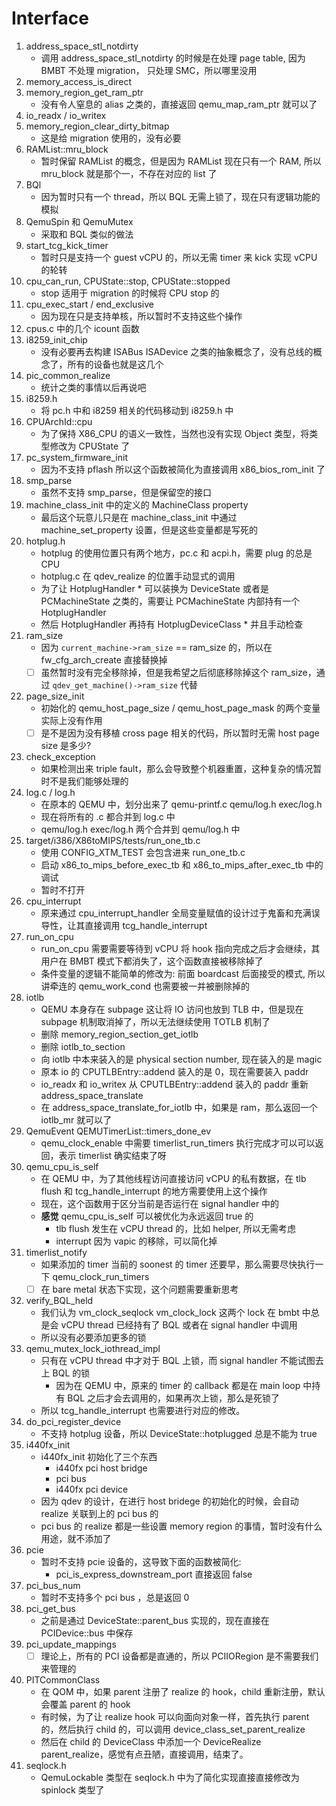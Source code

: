# Interface
1. address_space_stl_notdirty
    - 调用 address_space_stl_notdirty 的时候是在处理 page table, 因为 BMBT 不处理 migration， 只处理 SMC，所以哪里没用
3.  memory_access_is_direct
4.  memory_region_get_ram_ptr
    - 没有令人窒息的 alias 之类的，直接返回 qemu_map_ram_ptr 就可以了
7.  io_readx / io_writex
9.  memory_region_clear_dirty_bitmap
    - 这是给 migration 使用的，没有必要
10. RAMList::mru_block
    - 暂时保留 RAMList 的概念，但是因为 RAMList 现在只有一个 RAM, 所以 mru_block 就是那个一，不存在对应的 list 了
11. BQl
    - 因为暂时只有一个 thread，所以 BQL 无需上锁了，现在只有逻辑功能的模拟
12. QemuSpin 和 QemuMutex
    - 采取和 BQL 类似的做法
13. start_tcg_kick_timer
    - 暂时只是支持一个 guest vCPU 的，所以无需 timer 来 kick 实现 vCPU 的轮转
14. cpu_can_run, CPUState::stop, CPUState::stopped
    - stop 适用于 migration 的时候将 CPU stop 的
15. cpu_exec_start / end_exclusive
    - 因为现在只是支持单核，所以暂时不支持这些个操作
16. cpus.c 中的几个 icount 函数
17. i8259_init_chip
    - 没有必要再去构建 ISABus ISADevice 之类的抽象概念了，没有总线的概念了，所有的设备也就是这几个
18. pic_common_realize
    - 统计之类的事情以后再说吧
19. i8259.h
    - 将 pc.h 中和 i8259 相关的代码移动到 i8259.h 中
20. CPUArchId::cpu
    - 为了保持 X86_CPU 的语义一致性，当然也没有实现 Object 类型，将类型修改为 CPUState 了
22. pc_system_firmware_init
    - 因为不支持 pflash 所以这个函数被简化为直接调用 x86_bios_rom_init 了
23. smp_parse
    - 虽然不支持 smp_parse，但是保留空的接口
24. machine_class_init 中的定义的 MachineClass property
    - 最后这个玩意儿只是在 machine_class_init 中通过 machine_set_property 设置，但是这些变量都是写死的
25. hotplug.h
    - hotplug 的使用位置只有两个地方，pc.c 和 acpi.h，需要 plug 的总是 CPU
    - hotplug.c 在 qdev_realize 的位置手动显式的调用
    - 为了让 HotplugHandler * 可以装换为 DeviceState 或者是 PCMachineState 之类的，需要让 PCMachineState 内部持有一个 HotplugHandler
    - 然后 HotplugHandler 再持有 HotplugDeviceClass * 并且手动检查
26. ram_size
    - 因为 `current_machine->ram_size` == ram_size 的，所以在 fw_cfg_arch_create 直接替换掉
    - [ ] 虽然暂时没有完全移除掉，但是我希望之后彻底移除掉这个 ram_size，通过 `qdev_get_machine()->ram_size` 代替
27. page_size_init
    - 初始化的 qemu_host_page_size / qemu_host_page_mask 的两个变量实际上没有作用
    - [ ] 是不是因为没有移植 cross page 相关的代码，所以暂时无需 host page size 是多少?
28. check_exception
    - 如果检测出来 triple fault，那么会导致整个机器重置，这种复杂的情况暂时不是我们能够处理的
29. log.c / log.h
    - 在原本的 QEMU 中，划分出来了 qemu-printf.c qemu/log.h exec/log.h
    - 现在将所有的 .c 都合并到 log.c 中
    - qemu/log.h exec/log.h 两个合并到 qemu/log.h 中
30. target/i386/X86toMIPS/tests/run_one_tb.c
    - 使用 CONFIG_XTM_TEST 会包含进来 run_one_tb.c
    - 启动 x86_to_mips_before_exec_tb 和 x86_to_mips_after_exec_tb 中的调试
    - 暂时不打开
32. cpu_interrupt
    - 原来通过 cpu_interrupt_handler 全局变量赋值的设计过于鬼畜和充满误导性，让其直接调用 tcg_handle_interrupt
33. run_on_cpu
    - run_on_cpu 需要需要等待到 vCPU 将 hook 指向完成之后才会继续，其用户在 BMBT 模式下都消失了，这个函数直接被移除掉了
    - 条件变量的逻辑不能简单的修改为: 前面 boardcast 后面接受的模式, 所以讲牵连的 qemu_work_cond 也需要被一并被删除掉的
34. iotlb
    - QEMU 本身存在 subpage 这让将 IO 访问也放到 TLB 中，但是现在 subpage 机制取消掉了，所以无法继续使用 TOTLB 机制了
    - 删除 memory_region_section_get_iotlb
    - 删除 iotlb_to_section
    - 向 iotlb 中本来装入的是 physical section number, 现在装入的是 magic
    - 原本 io 的 CPUTLBEntry::addend 装入的是 0，现在需要装入 paddr
    - io_readx 和 io_writex 从 CPUTLBEntry::addend 装入的 paddr 重新 address_space_translate
    - 在 address_space_translate_for_iotlb 中，如果是 ram，那么返回一个 iotlb_mr 就可以了
35. QemuEvent QEMUTimerList::timers_done_ev
    - qemu_clock_enable 中需要 timerlist_run_timers 执行完成才可以可以返回，表示 timerlist 确实结束了呀
36. qemu_cpu_is_self
    - 在 QEMU 中，为了其他线程访问直接访问 vCPU 的私有数据，在 tlb flush 和 tcg_handle_interrupt 的地方需要使用上这个操作
    - 现在，这个函数用于区分当前是否运行在 signal handler 中的
    - **感觉** qemu_cpu_is_self 可以被优化为永远返回 true 的
      - tlb flush 发生在 vCPU thread 的，比如 helper, 所以无需考虑
      - interrupt 因为 vapic 的移除，可以简化掉
37. timerlist_notify
    - 如果添加的 timer 当前的 soonest 的 timer 还要早，那么需要尽快执行一下 qemu_clock_run_timers
    - [ ] 在 bare metal 状态下实现，这个问题需要重新思考
39. verify_BQL_held
    - 我们认为 vm_clock_seqlock vm_clock_lock 这两个 lock 在 bmbt 中总是会 vCPU thread 已经持有了 BQL 或者在 signal handler 中调用
    - 所以没有必要添加更多的锁
40. qemu_mutex_lock_iothread_impl
    - 只有在 vCPU thread 中才对于 BQL 上锁，而 signal handler 不能试图去上 BQL 的锁
      - 因为在 QEMU 中，原来的 timer 的 callback 都是在 main loop 中持有 BQL 之后才会去调用的，如果再次上锁，那么是死锁了
    - 所以 tcg_handle_interrupt 也需要进行对应的修改。
41. do_pci_register_device
    - 不支持 hotplug 设备，所以 DeviceState::hotplugged 总是不能为 true
42. i440fx_init
    - i440fx_init 初始化了三个东西
      - i440fx pci host bridge
      - pci bus
      - i440fx pci device
    - 因为 qdev 的设计，在进行 host bridege 的初始化的时候，会自动 realize 关联到上的 pci bus 的
    - pci bus 的 realize 都是一些设置 memory region 的事情，暂时没有什么用途，就不添加了
43. pcie
    - 暂时不支持 pcie 设备的，这导致下面的函数被简化:
      - pci_is_express_downstream_port 直接返回 false
44. pci_bus_num
    - 暂时不支持多个 pci bus ，总是返回 0
45. pci_get_bus
    - 之前是通过 DeviceState::parent_bus 实现的，现在直接在 PCIDevice::bus 中保存
46. pci_update_mappings
    - [ ] 理论上，所有的 PCI 设备都是直通的，所以 PCIIORegion 是不需要我们来管理的
47. PITCommonClass
    - 在 QOM 中，如果 parent 注册了 realize 的 hook，child 重新注册，默认会覆盖 parent 的 hook
    - 有时候，为了让 realize hook 可以向面向对象一样，首先执行 parent 的，然后执行 child 的，可以调用 device_class_set_parent_realize
    - 然后在 child 的 DeviceClass 中添加一个 DeviceRealize parent_realize，感觉有点丑陋，直接调用，结束了。
48. seqlock.h
    - QemuLockable 类型在 seqlock.h 中为了简化实现直接直接修改为 spinlock 类型了
